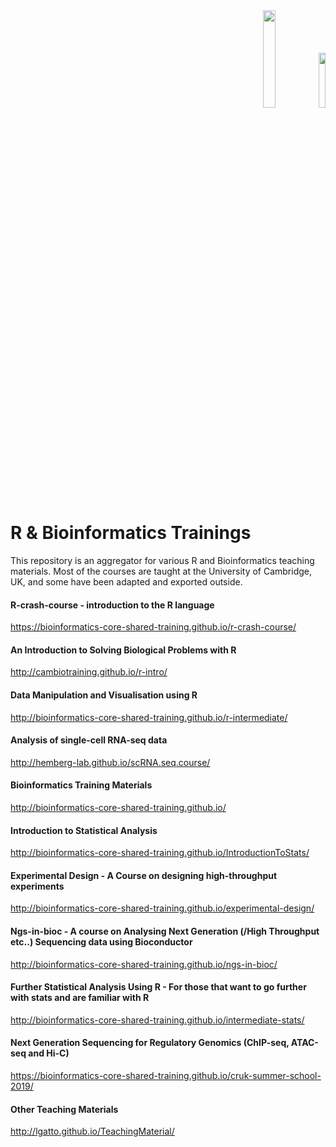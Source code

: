 <div align="right"><b></b><img src="https://www.cam.ac.uk/sites/www.cam.ac.uk/files/inner-images/logo.jpg" width="20%" height="20%" />       <img src="https://www.cancerresearchuk.org/sites/all/themes/custom/cruk/cruk-logo.svg" width="15%" height="15%" /></div>

# R & Bioinformatics Trainings
This repository is an aggregator for various R and Bioinformatics teaching materials. Most of the courses are taught at the University of Cambridge, UK, and some have been adapted and exported outside.

#### R-crash-course - introduction to the R language
https://bioinformatics-core-shared-training.github.io/r-crash-course/
#### An Introduction to Solving Biological Problems with R
http://cambiotraining.github.io/r-intro/
#### Data Manipulation and Visualisation using R
http://bioinformatics-core-shared-training.github.io/r-intermediate/
#### Analysis of single-cell RNA-seq data
http://hemberg-lab.github.io/scRNA.seq.course/
#### Bioinformatics Training Materials
http://bioinformatics-core-shared-training.github.io/
#### Introduction to Statistical Analysis
http://bioinformatics-core-shared-training.github.io/IntroductionToStats/
#### Experimental Design - A Course on designing high-throughput experiments
http://bioinformatics-core-shared-training.github.io/experimental-design/
#### Ngs-in-bioc - A course on Analysing Next Generation (/High Throughput etc..) Sequencing data using Bioconductor
http://bioinformatics-core-shared-training.github.io/ngs-in-bioc/
#### Further Statistical Analysis Using R - For those that want to go further with stats and are familiar with R
http://bioinformatics-core-shared-training.github.io/intermediate-stats/
#### Next Generation Sequencing for Regulatory Genomics (ChIP-seq, ATAC-seq and Hi-C)
https://bioinformatics-core-shared-training.github.io/cruk-summer-school-2019/
#### Other Teaching Materials
http://lgatto.github.io/TeachingMaterial/
